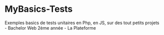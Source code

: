 # MyBasics-Tests

Exemples basics de tests unitaires en Php, en JS, sur des tout petits projets - Bachelor Web 2ème année - La Plateforme
